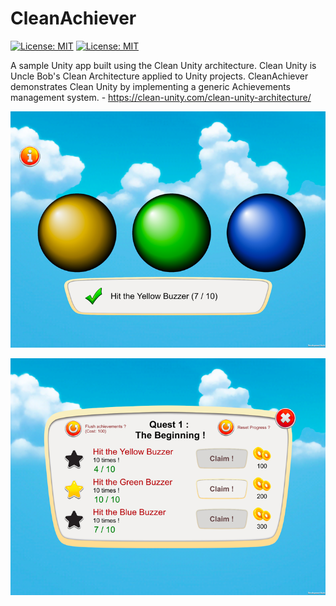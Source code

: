 # CleanAchiever


[![License: MIT](https://camo.githubusercontent.com/474a2feaf657f12a6d2f1109a07886ba92fe3d31/68747470733a2f2f696d672e736869656c64732e696f2f62616467652f6275696c642d70617373696e672d627269676874677265656e2e737667)](#)
[![License: MIT](https://img.shields.io/badge/License-MIT-yellow.svg)](https://opensource.org/licenses/MIT)

 A sample Unity app built using the Clean Unity architecture. Clean Unity is Uncle Bob's Clean Architecture applied to Unity projects. CleanAchiever demonstrates Clean Unity by implementing a generic Achievements management system. - https://clean-unity.com/clean-unity-architecture/

![CleanAchiever-Game](img/game.png?raw=true "The Game")

![CleanAchiever-Achievements](img/achievement.png?raw=true "Achievements Menu")
